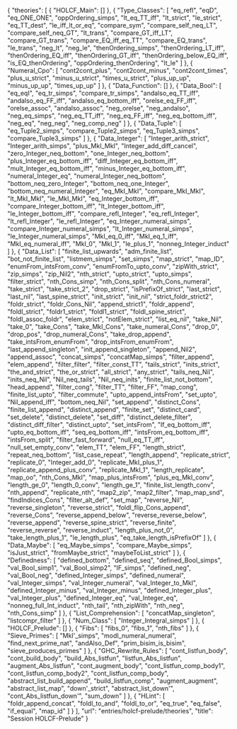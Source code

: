 {
    "theories": [
        {
            "HOLCF_Main": []
        },
        {
            "Type_Classes": [
                "eq_refl",
                "eqD",
                "eq_ONE_ONE",
                "oppOrdering_simps",
                "lt_eq_TT_iff",
                "lt_strict",
                "le_strict",
                "eq_TT_dest",
                "le_iff_lt_or_eq",
                "compare_sym",
                "compare_self_neq_LT",
                "compare_self_neq_GT",
                "lt_trans",
                "compare_GT_iff_LT",
                "compare_GT_trans",
                "compare_EQ_iff_eq_TT",
                "compare_EQ_trans",
                "le_trans",
                "neg_lt",
                "neg_le",
                "thenOrdering_simps",
                "thenOrdering_LT_iff",
                "thenOrdering_EQ_iff",
                "thenOrdering_GT_iff",
                "thenOrdering_below_EQ_iff",
                "is_EQ_thenOrdering",
                "oppOrdering_thenOrdering",
                "lt_le"
            ]
        },
        {
            "Numeral_Cpo": [
                "cont2cont_plus",
                "cont2cont_minus",
                "cont2cont_times",
                "plus_u_strict",
                "minus_u_strict",
                "times_u_strict",
                "plus_up_up",
                "minus_up_up",
                "times_up_up"
            ]
        },
        {
            "Data_Function": []
        },
        {
            "Data_Bool": [
                "eq_eqI",
                "eq_tr_simps",
                "compare_tr_simps",
                "andalso_eq_TT_iff",
                "andalso_eq_FF_iff",
                "andalso_eq_bottom_iff",
                "orelse_eq_FF_iff",
                "orelse_assoc",
                "andalso_assoc",
                "neg_orelse",
                "neg_andalso",
                "neg_eq_simps",
                "neg_eq_TT_iff",
                "neg_eq_FF_iff",
                "neg_eq_bottom_iff",
                "neg_eq",
                "neg_neg",
                "neg_comp_neg"
            ]
        },
        {
            "Data_Tuple": [
                "eq_Tuple2_simps",
                "compare_Tuple2_simps",
                "eq_Tuple3_simps",
                "compare_Tuple3_simps"
            ]
        },
        {
            "Data_Integer": [
                "Integer_arith_strict",
                "Integer_arith_simps",
                "plus_MkI_MkI",
                "Integer_add_diff_cancel",
                "zero_Integer_neq_bottom",
                "one_Integer_neq_bottom",
                "plus_Integer_eq_bottom_iff",
                "diff_Integer_eq_bottom_iff",
                "mult_Integer_eq_bottom_iff",
                "minus_Integer_eq_bottom_iff",
                "numeral_Integer_eq",
                "numeral_Integer_neq_bottom",
                "bottom_neq_zero_Integer",
                "bottom_neq_one_Integer",
                "bottom_neq_numeral_Integer",
                "eq_MkI_MkI",
                "compare_MkI_MkI",
                "lt_MkI_MkI",
                "le_MkI_MkI",
                "eq_Integer_bottom_iff",
                "compare_Integer_bottom_iff",
                "lt_Integer_bottom_iff",
                "le_Integer_bottom_iff",
                "compare_refl_Integer",
                "eq_refl_Integer",
                "lt_refl_Integer",
                "le_refl_Integer",
                "eq_Integer_numeral_simps",
                "compare_Integer_numeral_simps",
                "lt_Integer_numeral_simps",
                "le_Integer_numeral_simps",
                "MkI_eq_0_iff",
                "MkI_eq_1_iff",
                "MkI_eq_numeral_iff",
                "MkI_0",
                "MkI_1",
                "le_plus_1",
                "nonneg_Integer_induct"
            ]
        },
        {
            "Data_List": [
                "finite_list_upwards",
                "adm_finite_list",
                "bot_not_finite_list",
                "listmem_simps",
                "set_simps",
                "map_strict",
                "map_ID",
                "enumFrom_intsFrom_conv",
                "enumFromTo_upto_conv",
                "zipWith_strict",
                "zip_simps",
                "zip_Nil2",
                "nth_strict",
                "upto_strict",
                "upto_simps",
                "filter_strict",
                "nth_Cons_simp",
                "nth_Cons_split",
                "nth_Cons_numeral",
                "take_strict",
                "take_strict_2",
                "drop_strict",
                "isPrefixOf_strict",
                "last_strict",
                "last_nil",
                "last_spine_strict",
                "init_strict",
                "init_nil",
                "strict_foldr_strict2",
                "foldr_strict",
                "foldr_Cons_Nil",
                "append_strict1",
                "foldr_append",
                "foldl_strict",
                "foldr1_strict",
                "foldl1_strict",
                "foldl_spine_strict",
                "foldl_assoc_foldr",
                "elem_strict",
                "notElem_strict",
                "list_eq_nil",
                "take_Nil",
                "take_0",
                "take_Cons",
                "take_MkI_Cons",
                "take_numeral_Cons",
                "drop_0",
                "drop_pos",
                "drop_numeral_Cons",
                "take_drop_append",
                "take_intsFrom_enumFrom",
                "drop_intsFrom_enumFrom",
                "last_append_singleton",
                "init_append_singleton",
                "append_Nil2",
                "append_assoc",
                "concat_simps",
                "concatMap_simps",
                "filter_append",
                "elem_append",
                "filter_filter",
                "filter_const_TT",
                "tails_strict",
                "inits_strict",
                "the_and_strict",
                "the_or_strict",
                "all_strict",
                "any_strict",
                "tails_neq_Nil",
                "inits_neq_Nil",
                "Nil_neq_tails",
                "Nil_neq_inits",
                "finite_list_not_bottom",
                "head_append",
                "filter_cong",
                "filter_TT",
                "filter_FF",
                "map_cong",
                "finite_list_upto",
                "filter_commute",
                "upto_append_intsFrom",
                "set_upto",
                "Nil_append_iff",
                "bottom_neq_Nil",
                "set_append",
                "distinct_Cons",
                "finite_list_append",
                "distinct_append",
                "finite_set",
                "distinct_card",
                "set_delete",
                "distinct_delete",
                "set_diff",
                "distinct_delete_filter",
                "distinct_diff_filter",
                "distinct_upto",
                "set_intsFrom",
                "If_eq_bottom_iff",
                "upto_eq_bottom_iff",
                "seq_eq_bottom_iff",
                "intsFrom_eq_bottom_iff",
                "intsFrom_split",
                "filter_fast_forward",
                "null_eq_TT_iff",
                "null_set_empty_conv",
                "elem_TT",
                "elem_FF",
                "length_strict",
                "repeat_neq_bottom",
                "list_case_repeat",
                "length_append",
                "replicate_strict",
                "replicate_0",
                "Integer_add_0",
                "replicate_MkI_plus_1",
                "replicate_append_plus_conv",
                "replicate_MkI_1",
                "length_replicate",
                "map_oo",
                "nth_Cons_MkI",
                "map_plus_intsFrom",
                "plus_eq_MkI_conv",
                "length_ge_0",
                "length_0_conv",
                "length_ge_1",
                "finite_list_length_conv",
                "nth_append",
                "replicate_nth",
                "map2_zip",
                "map2_filter",
                "map_map_snd",
                "findIndices_Cons",
                "filter_alt_def",
                "set_map",
                "reverse_Nil",
                "reverse_singleton",
                "reverse_strict",
                "foldl_flip_Cons_append",
                "reverse_Cons",
                "reverse_append_below",
                "reverse_reverse_below",
                "reverse_append",
                "reverse_spine_strict",
                "reverse_finite",
                "reverse_reverse",
                "reverse_induct",
                "length_plus_not_0",
                "take_length_plus_1",
                "le_length_plus",
                "eq_take_length_isPrefixOf"
            ]
        },
        {
            "Data_Maybe": [
                "eq_Maybe_simps",
                "compare_Maybe_simps",
                "isJust_strict",
                "fromMaybe_strict",
                "maybeToList_strict"
            ]
        },
        {
            "Definedness": [
                "defined_bottom",
                "defined_seq",
                "defined_Bool_simps",
                "val_Bool_simp1",
                "val_Bool_simp2",
                "IF_simps",
                "defined_neg",
                "val_Bool_neg",
                "defined_Integer_simps",
                "defined_numeral",
                "val_Integer_simps",
                "val_Integer_numeral",
                "val_Integer_to_MkI",
                "defined_Integer_minus",
                "val_Integer_minus",
                "defined_Integer_plus",
                "val_Integer_plus",
                "defined_Integer_eq",
                "val_Integer_eq",
                "nonneg_full_Int_induct",
                "nth_tail",
                "nth_zipWith",
                "nth_neg",
                "nth_Cons_simp"
            ]
        },
        {
            "List_Comprehension": [
                "concatMap_singleton",
                "listcompr_filter"
            ]
        },
        {
            "Num_Class": [
                "Integer_Integral_simps"
            ]
        },
        {
            "HOLCF_Prelude": []
        },
        {
            "Fibs": [
                "fibs_0",
                "fibs_1",
                "nth_fibs"
            ]
        },
        {
            "Sieve_Primes": [
                "MkI'_simps",
                "modI_numeral_numeral",
                "find_next_prime_nat",
                "andAlso_Def",
                "prim_bisim_is_bisim",
                "sieve_produces_primes"
            ]
        },
        {
            "GHC_Rewrite_Rules": [
                "cont_listfun_body",
                "cont_build_body",
                "build_Abs_listfun",
                "listfun_Abs_listfun",
                "augment_Abs_listfun",
                "cont_augment_body",
                "cont_listfun_comp_body1",
                "cont_listfun_comp_body2",
                "cont_listfun_comp_body",
                "abstract_list_build_append",
                "build_listfun_comp",
                "augment_augment",
                "abstract_list_map",
                "down'_strict",
                "abstract_list_down'",
                "cont_Abs_listfun_down'",
                "sum_down"
            ]
        },
        {
            "HLint": [
                "foldr_append_concat",
                "foldl_to_and",
                "foldl_to_or",
                "eq_true",
                "eq_false",
                "if_equal",
                "map_id"
            ]
        }
    ],
    "url": "entries/holcf-prelude/theories",
    "title": "Session HOLCF-Prelude"
}